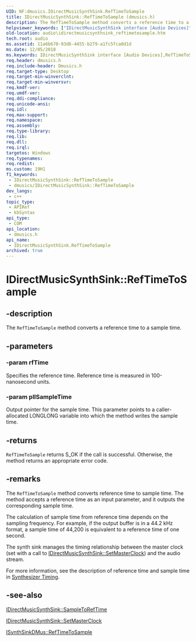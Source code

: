 ```yaml
---
UID: NF:dmusics.IDirectMusicSynthSink.RefTimeToSample
title: IDirectMusicSynthSink::RefTimeToSample (dmusics.h)
description: The RefTimeToSample method converts a reference time to a sample time.
helpviewer_keywords: ["IDirectMusicSynthSink interface [Audio Devices]","RefTimeToSample method","IDirectMusicSynthSink.RefTimeToSample","IDirectMusicSynthSink::RefTimeToSample","RefTimeToSample","RefTimeToSample method [Audio Devices]","RefTimeToSample method [Audio Devices]","IDirectMusicSynthSink interface","audio.idirectmusicsynthsink_reftimetosample","audmp-routines_0e3d6a54-9625-48de-8ac2-2359047acd90.xml","dmusics/IDirectMusicSynthSink::RefTimeToSample"]
old-location: audio\idirectmusicsynthsink_reftimetosample.htm
tech.root: audio
ms.assetid: 11a6b670-93d6-4455-b279-a1fc5fca0d1d
ms.date: 12/05/2018
ms.keywords: IDirectMusicSynthSink interface [Audio Devices],RefTimeToSample method, IDirectMusicSynthSink.RefTimeToSample, IDirectMusicSynthSink::RefTimeToSample, RefTimeToSample, RefTimeToSample method [Audio Devices], RefTimeToSample method [Audio Devices],IDirectMusicSynthSink interface, audio.idirectmusicsynthsink_reftimetosample, audmp-routines_0e3d6a54-9625-48de-8ac2-2359047acd90.xml, dmusics/IDirectMusicSynthSink::RefTimeToSample
req.header: dmusics.h
req.include-header: Dmusics.h
req.target-type: Desktop
req.target-min-winverclnt: 
req.target-min-winversvr: 
req.kmdf-ver: 
req.umdf-ver: 
req.ddi-compliance: 
req.unicode-ansi: 
req.idl: 
req.max-support: 
req.namespace: 
req.assembly: 
req.type-library: 
req.lib: 
req.dll: 
req.irql: 
targetos: Windows
req.typenames: 
req.redist: 
ms.custom: 19H1
f1_keywords:
 - IDirectMusicSynthSink::RefTimeToSample
 - dmusics/IDirectMusicSynthSink::RefTimeToSample
dev_langs:
 - c++
topic_type:
 - APIRef
 - kbSyntax
api_type:
 - COM
api_location:
 - dmusics.h
api_name:
 - IDirectMusicSynthSink.RefTimeToSample
archived: true
---
```


# IDirectMusicSynthSink::RefTimeToSample


## -description

The <code>RefTimeToSample</code> method converts a reference time to a sample time.

## -parameters

### -param rfTime

Specifies the reference time. Reference time is measured in 100-nanosecond units.

### -param pllSampleTime

Output pointer for the sample time. This parameter points to a caller-allocated LONGLONG variable into which the method writes the sample time.

## -returns

<code>RefTimeToSample</code> returns S_OK if the call is successful. Otherwise, the method returns an appropriate error code.

## -remarks

The <code>RefTimeToSample</code> method converts reference time to sample time. The method accepts a reference time as an input parameter, and it outputs the corresponding sample time.

The calculation of sample time from reference time depends on the sampling frequency. For example, if the output buffer is in a 44.2 kHz format, a sample time of 44,200 is equivalent to a reference time of one second.

The synth sink manages the timing relationship between the master clock (set with a call to <a href="/windows/desktop/api/dmusics/nf-dmusics-idirectmusicsynthsink-setmasterclock">IDirectMusicSynthSink::SetMasterClock</a>) and the audio stream.

For more information, see the description of reference time and sample time in <a href="/windows-hardware/drivers/audio/synthesizer-timing">Synthesizer Timing</a>.

## -see-also

<a href="/windows/desktop/api/dmusics/nf-dmusics-idirectmusicsynthsink-sampletoreftime">IDirectMusicSynthSink::SampleToRefTime</a>



<a href="/windows/desktop/api/dmusics/nf-dmusics-idirectmusicsynthsink-setmasterclock">IDirectMusicSynthSink::SetMasterClock</a>



<a href="/windows-hardware/drivers/ddi/content/dmusicks/nf-dmusicks-isynthsinkdmus-reftimetosample">ISynthSinkDMus::RefTimeToSample</a>